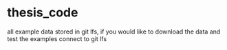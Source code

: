 # thesis_code

all example data stored in git lfs, if you would like to download the data and test the examples connect to git lfs
